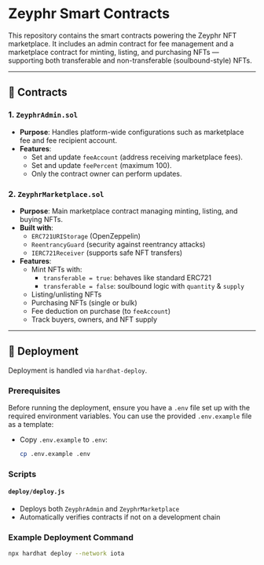 # Zeyphr Smart Contracts

This repository contains the smart contracts powering the Zeyphr NFT marketplace. It includes an admin contract for fee management and a marketplace contract for minting, listing, and purchasing NFTs — supporting both transferable and non-transferable (soulbound-style) NFTs.

---

## 📁 Contracts

### 1. `ZeyphrAdmin.sol`
- **Purpose**: Handles platform-wide configurations such as marketplace fee and fee recipient account.
- **Features**:
  - Set and update `feeAccount` (address receiving marketplace fees).
  - Set and update `feePercent` (maximum 100).
  - Only the contract owner can perform updates.

### 2. `ZeyphrMarketplace.sol`
- **Purpose**: Main marketplace contract managing minting, listing, and buying NFTs.
- **Built with**:
  - `ERC721URIStorage` (OpenZeppelin)
  - `ReentrancyGuard` (security against reentrancy attacks)
  - `IERC721Receiver` (supports safe NFT transfers)
- **Features**:
  - Mint NFTs with:
    - `transferable = true`: behaves like standard ERC721
    - `transferable = false`: soulbound logic with `quantity` & `supply`
  - Listing/unlisting NFTs
  - Purchasing NFTs (single or bulk)
  - Fee deduction on purchase (to `feeAccount`)
  - Track buyers, owners, and NFT supply

---

## 🚀 Deployment

Deployment is handled via `hardhat-deploy`.

### Prerequisites
Before running the deployment, ensure you have a `.env` file set up with the required environment variables. You can use the provided `.env.example` file as a template:

- Copy `.env.example` to `.env`:

   ```bash
   cp .env.example .env

### Scripts

#### `deploy/deploy.js`
- Deploys both `ZeyphrAdmin` and `ZeyphrMarketplace`
- Automatically verifies contracts if not on a development chain

### Example Deployment Command
```bash
npx hardhat deploy --network iota
